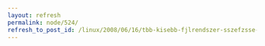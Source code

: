 ```yaml
---
layout: refresh
permalink: node/524/
refresh_to_post_id: /linux/2008/06/16/tbb-kisebb-fjlrendszer-sszefzsse-eggy-mhddfs
---
```

